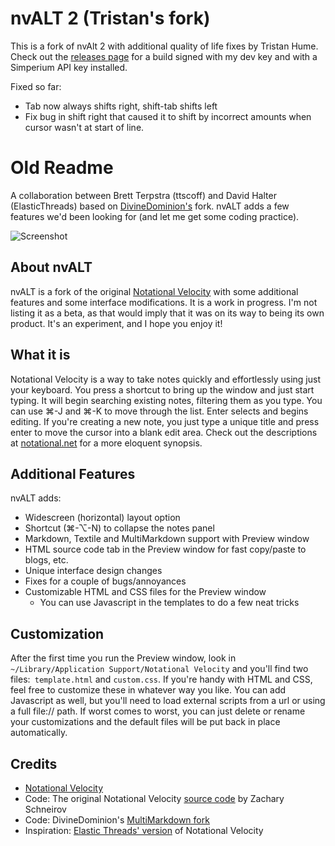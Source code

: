 # nvALT 2 (Tristan's fork)

This is a fork of nvAlt 2 with additional quality of life fixes by Tristan Hume.
Check out the [releases page](https://github.com/trishume/nv/releases) for a build signed with my dev key and with a Simperium API key installed.

Fixed so far:
- Tab now always shifts right, shift-tab shifts left
- Fix bug in shift right that caused it to shift by incorrect amounts when cursor wasn't at start of line.

# Old Readme

A collaboration between Brett Terpstra (ttscoff) and David Halter (ElasticThreads) based on [DivineDominion's](github.com/divineDominion/nv) fork. nvALT adds a few features we'd been looking for (and let me get some coding practice).

![Screenshot](http://img.skitch.com/20110520-k5y4i6i3p8ciftq2dbs7rx64e7.jpg)

## About nvALT

nvALT is a fork of the original [Notational Velocity][notational] with some additional features and some interface modifications. It is a work in progress. I'm not listing it as a beta, as that would imply that it was on its way to being its own product. It's an experiment, and I hope you enjoy it!

## What it is

Notational Velocity is a way to take notes quickly and effortlessly using just your keyboard. You press a shortcut to bring up the window and just start typing. It will begin searching existing notes, filtering them as you type. You can use &#x2318;-J and &#x2318;-K to move through the list. Enter selects and begins editing. If you're creating a new note, you just type a unique title and press enter to move the cursor into a blank edit area. Check out the descriptions at [notational.net][notational] for a more eloquent synopsis.

## Additional Features

nvALT adds:

* Widescreen (horizontal) layout option
* Shortcut (&#x2318;-&#x2325;-N) to collapse the notes panel
* Markdown, Textile and MultiMarkdown support with Preview window
* HTML source code tab in the Preview window for fast copy/paste to blogs, etc.
* Unique interface design changes
* Fixes for a couple of bugs/annoyances
* Customizable HTML and CSS files for the Preview window
	* You can use Javascript in the templates to do a few neat tricks

## Customization

After the first time you run the Preview window, look in `~/Library/Application Support/Notational Velocity` and you'll find two files:` template.html` and `custom.css`. If you're handy with HTML and CSS, feel free to customize these in whatever way you like. You can add Javascript as well, but you'll need to load external scripts from a url or using a full file:// path. If worst comes to worst, you can just delete or rename your customizations and the default files will be put back in place automatically.


## Credits

* [Notational Velocity][notational]
* Code: The original Notational Velocity [source code][original source] by Zachary Schneirov
* Code: DivineDominion's [MultiMarkdown fork][DivineDominion]
* Inspiration: [Elastic Threads' version](http://elasticthreads.tumblr.com/nv) of Notational Velocity

[notational]: http://notational.net/
[original source]: https://github.com/scrod/nv
[DivineDominion]: https://github.com/DivineDominion/nv

